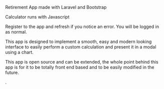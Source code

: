 Retirement App made with Laravel and Bootstrap

Calculator runs with Javascript 

Register to the app and refresh if you notice an error. You will be logged in as normal.

This app is designed to implement a smooth, easy and modern looking interface to easily perform a custom calculation and present it in a modal using a chart. 

This app is open source and can be extended, the whole point behind this app is for it to be totally front end based and to be easily modified in the future. 













 














.












